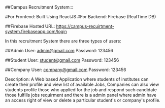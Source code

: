 ##Campus Recruitment System:::

#For Frontend: Built Using ReactJS
#For Backend: Firebase (RealTime DB)


##Firebase Hosted URL: https://campus-recuirtment-system.firebaseapp.com/login

In this recruitment System there are three types of users: 

##Admin User: admin@gmail.com  Password: 123456

##Student User: student@gmail.com  Password: 123456

##Company User: company@gmail.com  Password: 123456

Description: A Web based Application where students of institutes can create their profile and view list of available Jobs, Companies can also view students profile those who applied for the job and respond such candidate those fulfills jobs requirment and there is a admin panel where admin have an access right of view or delete a particular student's or company's profile.